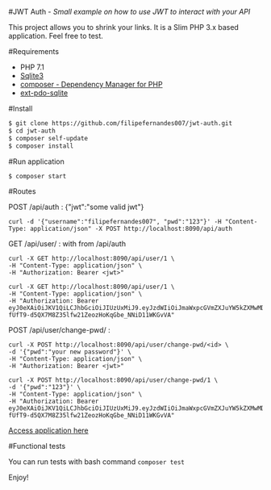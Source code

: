 
#JWT Auth - _Small example on how to use JWT to interact with your API_ 

This project allows you to shrink your links. It is a Slim PHP 3.x based application. Feel free to test.

#Requirements

* PHP 7.1
* [Sqlite3](https://www.sqlite.org/index.html)
* [composer - Dependency Manager for PHP](https://getcomposer.org/download/) 
* [ext-pdo-sqlite](http://php.net/manual/en/ref.pdo-sqlite.php)

#Install

```bash
$ git clone https://github.com/filipefernandes007/jwt-auth.git
$ cd jwt-auth
$ composer self-update
$ composer install
```

#Run application

```bash
$ composer start
```

#Routes

POST /api/auth : {"jwt":"some valid jwt"}
```
curl -d '{"username":"filipefernandes007", "pwd":"123"}' -H "Content-Type: application/json" -X POST http://localhost:8090/api/auth
```

GET  /api/user/<id> : with <jwt> from /api/auth 
```
curl -X GET http://localhost:8090/api/user/1 \
-H "Content-Type: application/json" \
-H "Authorization: Bearer <jwt>"

curl -X GET http://localhost:8090/api/user/1 \
-H "Content-Type: application/json" \
-H "Authorization: Bearer eyJ0eXAiOiJKV1QiLCJhbGciOiJIUzUxMiJ9.eyJzdWIiOiJmaWxpcGVmZXJuYW5kZXMwMDctand0fDEiLCJpc3MiOiJcL2F1dGgiLCJpYXQiOjE1Mzk4MDgyNDAsImV4cCI6MTUzOTgxMTg0MCwiZGF0YSI6eyJpZCI6MSwidXNlcm5hbWUiOiJmaWxpcGVmZXJuYW5kZXMwMDcifX0.JFZR1VTBLE36sm5a5vd8otwkLlv8FXqqmlAuDlCB-fUfT9-d5QX7M8Z35lfw21ZeozHoKqGbe_NNiD11WKGvVA"
```

POST /api/user/change-pwd/<id> :
```
curl -X POST http://localhost:8090/api/user/change-pwd/<id> \
-d '{"pwd":"your new password"}' \
-H "Content-Type: application/json" \
-H "Authorization: Bearer <jwt>"

curl -X POST http://localhost:8090/api/user/change-pwd/1 \
-d '{"pwd":"123"}' \
-H "Content-Type: application/json" \
-H "Authorization: Bearer eyJ0eXAiOiJKV1QiLCJhbGciOiJIUzUxMiJ9.eyJzdWIiOiJmaWxpcGVmZXJuYW5kZXMwMDctand0fDEiLCJpc3MiOiJcL2F1dGgiLCJpYXQiOjE1Mzk4MDgyNDAsImV4cCI6MTUzOTgxMTg0MCwiZGF0YSI6eyJpZCI6MSwidXNlcm5hbWUiOiJmaWxpcGVmZXJuYW5kZXMwMDcifX0.JFZR1VTBLE36sm5a5vd8otwkLlv8FXqqmlAuDlCB-fUfT9-d5QX7M8Z35lfw21ZeozHoKqGbe_NNiD11WKGvVA"
```

[Access application here](http://localhost:8090) 

#Functional tests

You can run tests with bash command ``` composer test ```

Enjoy!